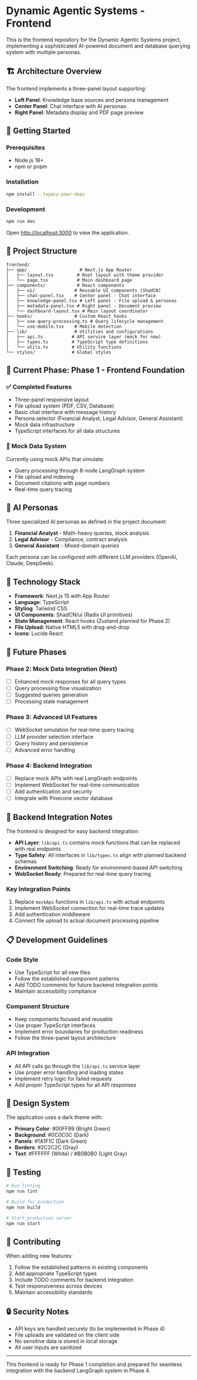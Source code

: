 # Dynamic Agentic Systems - Frontend

This is the frontend repository for the Dynamic Agentic Systems project, implementing a sophisticated AI-powered document and database querying system with multiple personas.

## 🏗️ Architecture Overview

The frontend implements a three-panel layout supporting:
- **Left Panel**: Knowledge base sources and persona management
- **Center Panel**: Chat interface with AI personas
- **Right Panel**: Metadata display and PDF page preview

## 🚀 Getting Started

### Prerequisites
- Node.js 18+ 
- npm or pnpm

### Installation
```bash
npm install --legacy-peer-deps
```

### Development
```bash
npm run dev
```

Open [http://localhost:3000](http://localhost:3000) to view the application.

## 📁 Project Structure

```
frontend/
├── app/                    # Next.js App Router
│   ├── layout.tsx         # Root layout with theme provider
│   └── page.tsx           # Main dashboard page
├── components/            # React components
│   ├── ui/               # Reusable UI components (ShadCN)
│   ├── chat-panel.tsx    # Center panel - Chat interface
│   ├── knowledge-panel.tsx # Left panel - File upload & personas
│   ├── metadata-panel.tsx # Right panel - Document preview
│   └── dashboard-layout.tsx # Main layout coordinator
├── hooks/                # Custom React hooks
│   ├── use-query-processing.ts # Query lifecycle management
│   └── use-mobile.tsx    # Mobile detection
├── lib/                  # Utilities and configurations
│   ├── api.ts           # API service layer (mock for now)
│   ├── types.ts         # TypeScript type definitions
│   └── utils.ts         # Utility functions
└── styles/              # Global styles
```

## 🎯 Current Phase: Phase 1 - Frontend Foundation

### ✅ Completed Features
- Three-panel responsive layout
- File upload system (PDF, CSV, Database)
- Basic chat interface with message history
- Persona selector (Financial Analyst, Legal Advisor, General Assistant)
- Mock data infrastructure
- TypeScript interfaces for all data structures

### 🔄 Mock Data System
Currently using mock APIs that simulate:
- Query processing through 8-node LangGraph system
- File upload and indexing
- Document citations with page numbers
- Real-time query tracing

## 🧩 AI Personas

Three specialized AI personas as defined in the project document:

1. **Financial Analyst** - Math-heavy queries, stock analysis
2. **Legal Advisor** - Compliance, contract analysis  
3. **General Assistant** - Mixed-domain queries

Each persona can be configured with different LLM providers (OpenAI, Claude, DeepSeek).

## 🔧 Technology Stack

- **Framework**: Next.js 15 with App Router
- **Language**: TypeScript
- **Styling**: Tailwind CSS
- **UI Components**: ShadCN/ui (Radix UI primitives)
- **State Management**: React hooks (Zustand planned for Phase 2)
- **File Upload**: Native HTML5 with drag-and-drop
- **Icons**: Lucide React

## 🚧 Future Phases

### Phase 2: Mock Data Integration (Next)
- [ ] Enhanced mock responses for all query types
- [ ] Query processing flow visualization
- [ ] Suggested queries generation
- [ ] Processing state management

### Phase 3: Advanced UI Features
- [ ] WebSocket simulation for real-time query tracing
- [ ] LLM provider selection interface
- [ ] Query history and persistence
- [ ] Advanced error handling

### Phase 4: Backend Integration
- [ ] Replace mock APIs with real LangGraph endpoints
- [ ] Implement WebSocket for real-time communication
- [ ] Add authentication and security
- [ ] Integrate with Pinecone vector database

## 🔗 Backend Integration Notes

The frontend is designed for easy backend integration:

- **API Layer**: `lib/api.ts` contains mock functions that can be replaced with real endpoints
- **Type Safety**: All interfaces in `lib/types.ts` align with planned backend schemas
- **Environment Switching**: Ready for environment-based API switching
- **WebSocket Ready**: Prepared for real-time query tracing

### Key Integration Points
1. Replace `mockApi` functions in `lib/api.ts` with actual endpoints
2. Implement WebSocket connection for real-time trace updates
3. Add authentication middleware
4. Connect file upload to actual document processing pipeline

## 📋 Development Guidelines

### Code Style
- Use TypeScript for all new files
- Follow the established component patterns
- Add TODO comments for future backend integration points
- Maintain accessibility compliance

### Component Structure
- Keep components focused and reusable
- Use proper TypeScript interfaces
- Implement error boundaries for production readiness
- Follow the three-panel layout architecture

### API Integration
- All API calls go through the `lib/api.ts` service layer
- Use proper error handling and loading states
- Implement retry logic for failed requests
- Add proper TypeScript types for all API responses

## 🎨 Design System

The application uses a dark theme with:
- **Primary Color**: #00FF99 (Bright Green)
- **Background**: #0C0C0C (Dark)
- **Panels**: #1A1F1C (Dark Green)
- **Borders**: #2C2C2C (Gray)
- **Text**: #FFFFFF (White) / #B0B0B0 (Light Gray)

## 🧪 Testing

```bash
# Run linting
npm run lint

# Build for production
npm run build

# Start production server
npm run start
```

## 📝 Contributing

When adding new features:
1. Follow the established patterns in existing components
2. Add appropriate TypeScript types
3. Include TODO comments for backend integration
4. Test responsiveness across devices
5. Maintain accessibility standards

## 🔒 Security Notes

- API keys are handled securely (to be implemented in Phase 4)
- File uploads are validated on the client side
- No sensitive data is stored in local storage
- All user inputs are sanitized

---

This frontend is ready for Phase 1 completion and prepared for seamless integration with the backend LangGraph system in Phase 4. 